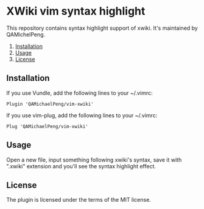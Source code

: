 # XWiki vim syntax highlight #
This repository contains syntax highlight support of xwiki.
It's maintained by QAMichelPeng.
1. [Installation](#Installation)
1. [Usage](#Usage)
1. [License](#License)

## Installation ##
If you use Vundle, add the following lines to your ~/.vimrc:
``` vim
Plugin 'QAMichaelPeng/vim-xwiki'
```

If you use vim-plug, add the following lines to your ~/.vimrc:
``` vim
Plug 'QAMichaelPeng/vim-xwiki'
```

## Usage ##
Open a new file, input something following xwiki's syntax, save it with ".xwiki" extension and you'll see the syntax highlight effect.

## License ##
The plugin is licensed under the terms of the MIT license.
